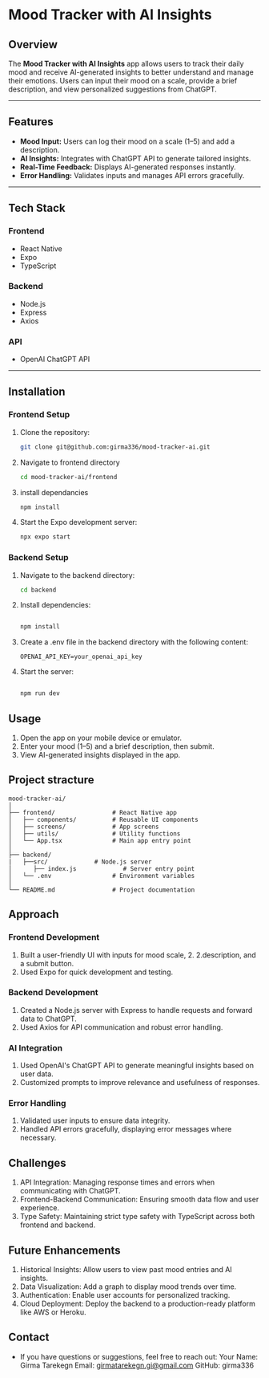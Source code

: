 # Mood Tracker with AI Insights

## Overview

The **Mood Tracker with AI Insights** app allows users to track their daily mood and receive AI-generated insights to better understand and manage their emotions. Users can input their mood on a scale, provide a brief description, and view personalized suggestions from ChatGPT.

---

## Features

- **Mood Input:** Users can log their mood on a scale (1–5) and add a description.
- **AI Insights:** Integrates with ChatGPT API to generate tailored insights.
- **Real-Time Feedback:** Displays AI-generated responses instantly.
- **Error Handling:** Validates inputs and manages API errors gracefully.

---

## Tech Stack

### Frontend

- React Native
- Expo
- TypeScript

### Backend

- Node.js
- Express
- Axios

### API

- OpenAI ChatGPT API

---

## Installation

### Frontend Setup

1. Clone the repository:
   ```bash
   git clone git@github.com:girma336/mood-tracker-ai.git
   ```
2. Navigate to frontend directory
   ```bash
   cd mood-tracker-ai/frontend
   ```
3. install dependancies
   ```bash
   npm install
   ```
4. Start the Expo development server:
   ```bash
   npx expo start
   ```

### Backend Setup

1. Navigate to the backend directory:
   ```bash
   cd backend
   ```
2. Install dependencies:

   ```bash

   npm install
   ```

3. Create a .env file in the backend directory with the following content:

   ```env
   OPENAI_API_KEY=your_openai_api_key
   ```

4. Start the server:

   ```bash

   npm run dev
   ```

## Usage

1. Open the app on your mobile device or emulator.
2. Enter your mood (1–5) and a brief description, then submit.
3. View AI-generated insights displayed in the app.

## Project stracture

```
mood-tracker-ai/
│
├── frontend/                # React Native app
│   ├── components/          # Reusable UI components
│   ├── screens/             # App screens
│   ├── utils/               # Utility functions
│   └── App.tsx              # Main app entry point
│
├── backend/
|   ├──src/             # Node.js server
│      ├── index.js             # Server entry point
│   └── .env                 # Environment variables
│
└── README.md                # Project documentation

```

## Approach

### Frontend Development

1. Built a user-friendly UI with inputs for mood scale, 2. 2.description, and a submit button.
2. Used Expo for quick development and testing.

### Backend Development

1. Created a Node.js server with Express to handle requests and forward data to ChatGPT.
2. Used Axios for API communication and robust error handling.

### AI Integration

1. Used OpenAI's ChatGPT API to generate meaningful insights based on user data.
2. Customized prompts to improve relevance and usefulness of responses.

### Error Handling

1. Validated user inputs to ensure data integrity.
2. Handled API errors gracefully, displaying error messages where necessary.

## Challenges

1. API Integration: Managing response times and errors when communicating with ChatGPT.
2. Frontend-Backend Communication: Ensuring smooth data flow and user experience.
3. Type Safety: Maintaining strict type safety with TypeScript across both frontend and backend.

## Future Enhancements

1. Historical Insights: Allow users to view past mood entries and AI insights.
2. Data Visualization: Add a graph to display mood trends over time.
3. Authentication: Enable user accounts for personalized tracking.
4. Cloud Deployment: Deploy the backend to a production-ready platform like AWS or Heroku.

## Contact

- If you have questions or suggestions, feel free to reach out:
  Your Name: Girma Tarekegn
  Email: girmatarekegn.gi@gmail.com
  GitHub: girma336
